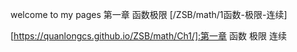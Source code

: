 welcome to my pages
第一章 函数极限
[/ZSB/math/1函数-极限-连续]



[https://quanlongcs.github.io/ZSB/math/Ch1/]:第一章 函数 极限 连续


